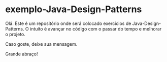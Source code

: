 # exemplo-Java-Design-Patterns

Olá. Este é um repositório onde será colocado exercicios de Java-Design-Patterns.
O intuíto é avançar no código com o passar do tempo e melhorar o projeto.

Caso goste, deixe sua mensagem.

Grande abraço!
